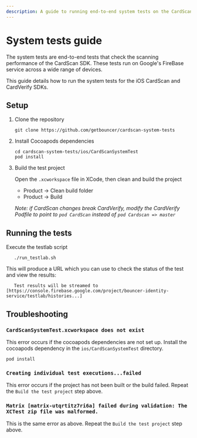 ```yaml
---
description: A guide to running end-to-end system tests on the CardScan SDK.
---
```


# System tests guide

The system tests are end-to-end tests that check the scanning performance of the CardScan SDK. These tests run on Google's FireBase service across a wide range of devices.

This guide details how to run the system tests for the iOS CardScan and CardVerify SDKs.

## Setup

1. Clone the repository

   ```text
   git clone https://github.com/getbouncer/cardscan-system-tests
   ```

2. Install Cocoapods dependencies

   ```text
   cd cardscan-system-tests/ios/CardScanSystemTest
   pod install
   ```

3. Build the test project

   Open the `.xcworkspace` file in XCode, then clean and build the project

   * Product → Clean build folder
   * Product → Build

   _Note: if CardScan changes break CardVerify, modify the CardVerify Podfile to point to `pod CardScan` instead of `pod Cardscan => master`_

## Running the tests

Execute the testlab script

```text
   ./run_testlab.sh
```

This will produce a URL which you can use to check the status of the test and view the results:

```text
   Test results will be streamed to [https://console.firebase.google.com/project/bouncer-identity-service/testlab/histories...]
```

## Troubleshooting

### `CardScanSystemTest.xcworkspace does not exist`

This error occurs if the cocoapods dependencies are not set up. Install the cocoapods dependency in the `ios/CardScanSystemTest` directory.

```text
pod install
```

### `Creating individual test executions...failed`

This error occurs if the project has not been built or the build failed. Repeat the `Build the test project` step above.

### `Matrix [matrix-utqrtitz7ri6a] failed during validation: The XCTest zip file was malformed.`

This is the same error as above. Repeat the `Build the test project` step above.


